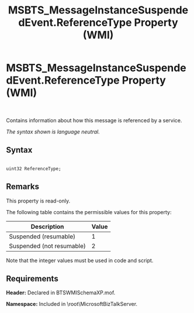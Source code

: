 ﻿---
title: MSBTS_MessageInstanceSuspendedEvent.ReferenceType Property (WMI)
TOCTitle: MSBTS_MessageInstanceSuspendedEvent.ReferenceType Property (WMI)
ms:assetid: 619ea34b-9c30-4118-b2cd-2c4a6ad7928f
ms:mtpsurl: https://msdn.microsoft.com/en-us/library/Aa560461(v=BTS.80)
ms:contentKeyID: 51528456
ms.date: 08/30/2017
mtps_version: v=BTS.80
---

# MSBTS\_MessageInstanceSuspendedEvent.ReferenceType Property (WMI)

 

Contains information about how this message is referenced by a service.

*The syntax shown is language neutral.*

## Syntax

``` 
  
uint32 ReferenceType;  
```

## Remarks

This property is read-only.

The following table contains the permissible values for this property:

<table>
<thead>
<tr class="header">
<th>Description</th>
<th>Value</th>
</tr>
</thead>
<tbody>
<tr class="odd">
<td>Suspended (resumable)</td>
<td>1</td>
</tr>
<tr class="even">
<td>Suspended (not resumable)</td>
<td>2</td>
</tr>
</tbody>
</table>


Note that the integer values must be used in code and script.

## Requirements

**Header:** Declared in BTSWMISchemaXP.mof.

**Namespace:** Included in \\root\\MicrosoftBizTalkServer.

